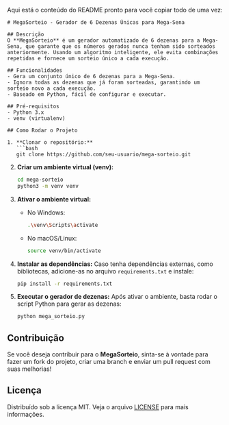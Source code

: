 Aqui está o conteúdo do README pronto para você copiar todo de uma vez:

```
# MegaSorteio - Gerador de 6 Dezenas Únicas para Mega-Sena

## Descrição
O **MegaSorteio** é um gerador automatizado de 6 dezenas para a Mega-Sena, que garante que os números gerados nunca tenham sido sorteados anteriormente. Usando um algoritmo inteligente, ele evita combinações repetidas e fornece um sorteio único a cada execução.

## Funcionalidades
- Gera um conjunto único de 6 dezenas para a Mega-Sena.
- Ignora todas as dezenas que já foram sorteadas, garantindo um sorteio novo a cada execução.
- Baseado em Python, fácil de configurar e executar.

## Pré-requisitos
- Python 3.x
- venv (virtualenv)

## Como Rodar o Projeto

1. **Clonar o repositório:**
   ```bash
   git clone https://github.com/seu-usuario/mega-sorteio.git
   ```

2. **Criar um ambiente virtual (venv):**
   ```bash
   cd mega-sorteio
   python3 -m venv venv
   ```

3. **Ativar o ambiente virtual:**
   - No Windows:
     ```bash
     .\venv\Scripts\activate
     ```
   - No macOS/Linux:
     ```bash
     source venv/bin/activate
     ```

4. **Instalar as dependências:**
   Caso tenha dependências externas, como bibliotecas, adicione-as no arquivo `requirements.txt` e instale:
   ```bash
   pip install -r requirements.txt
   ```

5. **Executar o gerador de dezenas:**
   Após ativar o ambiente, basta rodar o script Python para gerar as dezenas:
   ```bash
   python mega_sorteio.py
   ```

## Contribuição
Se você deseja contribuir para o **MegaSorteio**, sinta-se à vontade para fazer um fork do projeto, criar uma branch e enviar um pull request com suas melhorias!

## Licença
Distribuído sob a licença MIT. Veja o arquivo [LICENSE](LICENSE) para mais informações.
```